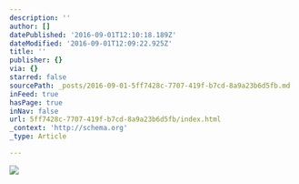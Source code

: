 ```yaml
---
description: ''
author: []
datePublished: '2016-09-01T12:10:18.189Z'
dateModified: '2016-09-01T12:09:22.925Z'
title: ''
publisher: {}
via: {}
starred: false
sourcePath: _posts/2016-09-01-5ff7428c-7707-419f-b7cd-8a9a23b6d5fb.md
inFeed: true
hasPage: true
inNav: false
url: 5ff7428c-7707-419f-b7cd-8a9a23b6d5fb/index.html
_context: 'http://schema.org'
_type: Article

---
```

![](https://the-grid-user-content.s3-us-west-2.amazonaws.com/62ab58e3-d9cd-4e81-95ff-5c4a2484d573.jpg)